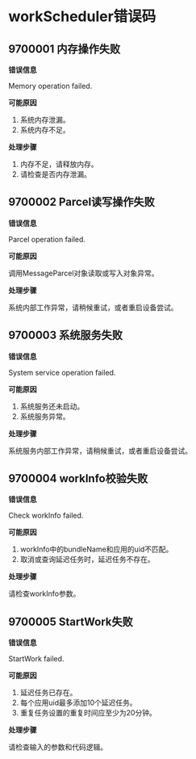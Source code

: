 # workScheduler错误码

## 9700001 内存操作失败

**错误信息**

Memory operation failed.

**可能原因**

1. 系统内存泄漏。
2. 系统内存不足。

**处理步骤**

1. 内存不足，请释放内存。
2. 请检查是否内存泄漏。

## 9700002 Parcel读写操作失败

**错误信息**

Parcel operation failed.

**可能原因**

调用MessageParcel对象读取或写入对象异常。

**处理步骤**

系统内部工作异常，请稍候重试，或者重启设备尝试。

## 9700003 系统服务失败

**错误信息**

System service operation failed.

**可能原因**

1. 系统服务还未启动。
2. 系统服务异常。

**处理步骤**

系统服务内部工作异常，请稍候重试，或者重启设备尝试。

## 9700004 workInfo校验失败

**错误信息**

Check workInfo failed.

**可能原因**

1. workInfo中的bundleName和应用的uid不匹配。
2. 取消或查询延迟任务时，延迟任务不存在。

**处理步骤**

请检查workInfo参数。

## 9700005 StartWork失败

**错误信息**

StartWork failed.

**可能原因**

1. 延迟任务已存在。
2. 每个应用uid最多添加10个延迟任务。
3. 重复任务设置的重复时间应至少为20分钟。

**处理步骤**

请检查输入的参数和代码逻辑。

